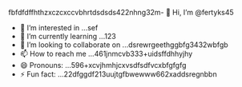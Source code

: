 fbfdfdffhthzxczcxccvbhrtdsdsds422nhng32m- 👋 Hi, I’m @fertyks45
- 👀 I’m interested in ...sef
- 🌱 I’m currently learning ...123
- 💞️ I’m looking to collaborate on ...dsrewrgeethggbfg3432wbfgb
- 📫 How to reach me ...461jnmcvb333+uidsffdhhyjhy
- 😄 Pronouns: ...596+xcvjhmhjcxvsdfsdfvcxbfgfgfg
- ⚡ Fun fact: ...22dfggdf213uujtgfbwewww662xaddsregnbbn
<!---rhtwqeddssdfgbdfgiuiuig554dsffxvcxcvc
fertyks/fertyks is a ✨ special ✨ repository becauseasf its 123README.md` (thsdfis file) appears on your GitHub profil4az5ewf5evc366dfgdfg
You can click the Preview link to take a look at your changes.fwewwcvbvcbsfd
dvdvd
dsdgf
